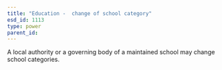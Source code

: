 ```yaml
---
title: "Education -  change of school category"
esd_id: 1113
type: power
parent_id:  
---
```


A local authority or a governing body of a maintained school may change school categories.

